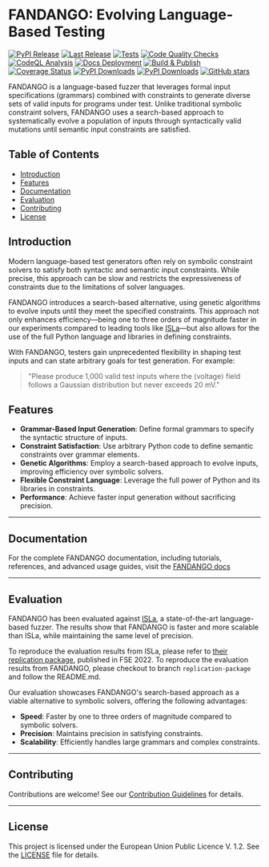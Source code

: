 # FANDANGO: Evolving Language-Based Testing


[![PyPI Release](https://img.shields.io/pypi/v/fandango-fuzzer)](https://pypi.org/project/fandango-fuzzer/) [![Last Release](https://img.shields.io/github/release-date/fandango-fuzzer/fandango)](https://github.com/fandango-fuzzer/fandango/releases)
[![Tests](https://github.com/fandango-fuzzer/fandango/actions/workflows/python-tests.yml/badge.svg)](https://github.com/fandango-fuzzer/fandango/actions/workflows/python-tests.yml) [![Code Quality Checks](https://github.com/fandango-fuzzer/fandango/actions/workflows/code-checks.yml/badge.svg)](https://github.com/fandango-fuzzer/fandango/actions/workflows/code-checks.yml) [![CodeQL Analysis](https://github.com/fandango-fuzzer/fandango/actions/workflows/github-code-scanning/codeql/badge.svg)](https://github.com/fandango-fuzzer/fandango/actions/workflows/github-code-scanning/codeql) [![Docs Deployment](https://github.com/fandango-fuzzer/fandango/actions/workflows/deploy-book.yml/badge.svg)](https://github.com/fandango-fuzzer/fandango/actions/workflows/deploy-book.yml) [![Build & Publish](https://github.com/fandango-fuzzer/fandango/actions/workflows/build-and-publish.yml/badge.svg)](https://github.com/fandango-fuzzer/fandango/actions/workflows/build-and-publish.yml) [![Coverage Status](https://coveralls.io/repos/github/fandango-fuzzer/fandango/badge.svg?branch=main)](https://coveralls.io/github/fandango-fuzzer/fandango?branch=main) [![PyPI Downloads](https://img.shields.io/pypi/dm/fandango-fuzzer)](https://pypi.org/project/fandango-fuzzer/) [![PyPI Downloads](https://static.pepy.tech/badge/fandango-fuzzer)](https://pepy.tech/projects/fandango-fuzzer) [![GitHub stars](https://img.shields.io/github/stars/fandango-fuzzer/fandango?style=social)](https://github.com/fandango-fuzzer/fandango/stargazers) 


FANDANGO is a language-based fuzzer that leverages formal input specifications (grammars) combined with constraints to generate diverse sets of valid inputs for programs under test. Unlike traditional symbolic constraint solvers, FANDANGO uses a search-based approach to systematically evolve a population of inputs through syntactically valid mutations until semantic input constraints are satisfied.

## Table of Contents

- [Introduction](#introduction)
- [Features](#features)
- [Documentation](#documentation)
- [Evaluation](#evaluation)
- [Contributing](#contributing)
- [License](#license)

## Introduction

Modern language-based test generators often rely on symbolic constraint solvers to satisfy both syntactic and semantic input constraints. While precise, this approach can be slow and restricts the expressiveness of constraints due to the limitations of solver languages.

FANDANGO introduces a search-based alternative, using genetic algorithms to evolve inputs until they meet the specified constraints. This approach not only enhances efficiency—being one to three orders of magnitude faster in our experiments compared to leading tools like [ISLa](https://github.com/rindPHI/isla/tree/ESEC_FSE_22)—but also allows for the use of the full Python language and libraries in defining constraints.

With FANDANGO, testers gain unprecedented flexibility in shaping test inputs and can state arbitrary goals for test generation. For example:

> "Please produce 1,000 valid test inputs where the ⟨voltage⟩ field follows a Gaussian distribution but never exceeds 20 mV."

## Features

- **Grammar-Based Input Generation**: Define formal grammars to specify the syntactic structure of inputs.
- **Constraint Satisfaction**: Use arbitrary Python code to define semantic constraints over grammar elements.
- **Genetic Algorithms**: Employ a search-based approach to evolve inputs, improving efficiency over symbolic solvers.
- **Flexible Constraint Language**: Leverage the full power of Python and its libraries in constraints.
- **Performance**: Achieve faster input generation without sacrificing precision.

---

## Documentation

For the complete FANDANGO documentation, including tutorials, references, and advanced usage guides, visit the [FANDANGO docs](https://fandango-fuzzer.github.io/)

---

## Evaluation

FANDANGO has been evaluated against [ISLa](https://github.com/rindPHI/isla/tree/ESEC_FSE_22), a state-of-the-art language-based fuzzer. The results show that FANDANGO is faster and more scalable than ISLa, while maintaining the same level of precision.

To reproduce the evaluation results from ISLa, please refer to [their replication package](https://dl.acm.org/do/10.1145/3554336/full/), published in FSE 2022.
To reproduce the evaluation results from FANDANGO, please checkout to branch `replication-package` and follow the README.md.

Our evaluation showcases FANDANGO's search-based approach as a viable alternative to symbolic solvers, offering the following advantages:

- **Speed**: Faster by one to three orders of magnitude compared to symbolic solvers.
- **Precision**: Maintains precision in satisfying constraints.
- **Scalability**: Efficiently handles large grammars and complex constraints.

---

## Contributing

Contributions are welcome!
See our [Contribution Guidelines](https://fandango-fuzzer.github.io/Contributing.html) for details.

---

## License

This project is licensed under the European Union Public Licence V. 1.2. See the [LICENSE](https://github.com/fandango-fuzzer/fandango/blob/main/LICENSE.md) file for details.
